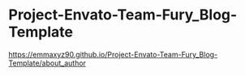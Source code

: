 # Project-Envato-Team-Fury_Blog-Template



https://emmaxyz90.github.io/Project-Envato-Team-Fury_Blog-Template/about_author
